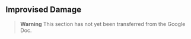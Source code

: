 ## Improvised Damage

> **Warning**
> This section has not yet been transferred from the Google Doc.
